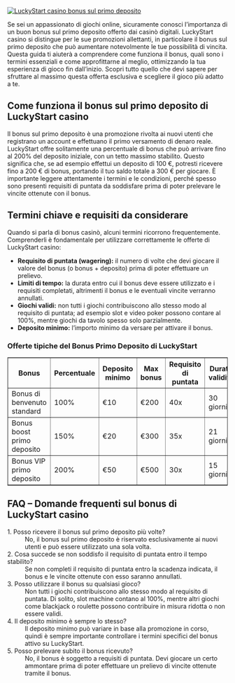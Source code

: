 [![LuckyStart casino bonus sul primo deposito](https://123-caf.pages.dev/gitsignup.png)](https://vrmoo.ru/Bt82HjjY)

<p>Se sei un appassionato di giochi online, sicuramente conosci l’importanza di un buon bonus sul primo deposito offerto dai casinò digitali. LuckyStart casino si distingue per le sue promozioni allettanti, in particolare il bonus sul primo deposito che può aumentare notevolmente le tue possibilità di vincita. Questa guida ti aiuterà a comprendere come funziona il bonus, quali sono i termini essenziali e come approfittarne al meglio, ottimizzando la tua esperienza di gioco fin dall’inizio. Scopri tutto quello che devi sapere per sfruttare al massimo questa offerta esclusiva e scegliere il gioco più adatto a te.</p>  <h2>Come funziona il bonus sul primo deposito di LuckyStart casino</h2> <p>Il bonus sul primo deposito è una promozione rivolta ai nuovi utenti che registrano un account e effettuano il primo versamento di denaro reale. LuckyStart offre solitamente una percentuale di bonus che può arrivare fino al 200% del deposito iniziale, con un tetto massimo stabilito. Questo significa che, se ad esempio effettui un deposito di 100 €, potresti ricevere fino a 200 € di bonus, portando il tuo saldo totale a 300 € per giocare. È importante leggere attentamente i termini e le condizioni, perché spesso sono presenti requisiti di puntata da soddisfare prima di poter prelevare le vincite ottenute con il bonus.</p>  <h2>Termini chiave e requisiti da considerare</h2> <p>Quando si parla di bonus casinò, alcuni termini ricorrono frequentemente. Comprenderli è fondamentale per utilizzare correttamente le offerte di LuckyStart casino:</p> <ul>   <li><strong>Requisito di puntata (wagering):</strong> il numero di volte che devi giocare il valore del bonus (o bonus + deposito) prima di poter effettuare un prelievo.</li>   <li><strong>Limiti di tempo:</strong> la durata entro cui il bonus deve essere utilizzato e i requisiti completati, altrimenti il bonus e le eventuali vincite verranno annullati.</li>   <li><strong>Giochi validi:</strong> non tutti i giochi contribuiscono allo stesso modo al requisito di puntata; ad esempio slot e video poker possono contare al 100%, mentre giochi da tavolo spesso solo parzialmente.</li>   <li><strong>Deposito minimo:</strong> l’importo minimo da versare per attivare il bonus.</li> </ul>  <h3>Offerte tipiche del Bonus Primo Deposito di LuckyStart</h3> <table border="1" cellpadding="8" cellspacing="0" style="border-collapse: collapse; width: 100%;">   <thead>     <tr>       <th>Bonus</th>       <th>Percentuale</th>       <th>Deposito minimo</th>       <th>Max bonus</th>       <th>Requisito di puntata</th>       <th>Durata validità</th>     </tr>   </thead>   <tbody>     <tr>       <td>Bonus di benvenuto standard</td>       <td>100%</td>       <td>€10</td>       <td>€200</td>       <td>40x</td>       <td>30 giorni</td>     </tr>     <tr>       <td>Bonus boost primo deposito</td>       <td>150%</td>       <td>€20</td>       <td>€300</td>       <td>35x</td>       <td>21 giorni</td>     </tr>     <tr>       <td>Bonus VIP primo deposito</td>       <td>200%</td>       <td>€50</td>       <td>€500</td>       <td>30x</td>       <td>15 giorni</td>     </tr>   </tbody> </table>  <h2>FAQ – Domande frequenti sul bonus di LuckyStart casino</h2> <dl>   <dt>1. Posso ricevere il bonus sul primo deposito più volte?</dt>   <dd>No, il bonus sul primo deposito è riservato esclusivamente ai nuovi utenti e può essere utilizzato una sola volta.</dd>    <dt>2. Cosa succede se non soddisfo il requisito di puntata entro il tempo stabilito?</dt>   <dd>Se non completi il requisito di puntata entro la scadenza indicata, il bonus e le vincite ottenute con esso saranno annullati.</dd>    <dt>3. Posso utilizzare il bonus su qualsiasi gioco?</dt>   <dd>Non tutti i giochi contribuiscono allo stesso modo al requisito di puntata. Di solito, slot machine contano al 100%, mentre altri giochi come blackjack o roulette possono contribuire in misura ridotta o non essere validi.</dd>    <dt>4. Il deposito minimo è sempre lo stesso?</dt>   <dd>Il deposito minimo può variare in base alla promozione in corso, quindi è sempre importante controllare i termini specifici del bonus attivo su LuckyStart.</dd>    <dt>5. Posso prelevare subito il bonus ricevuto?</dt>   <dd>No, il bonus è soggetto a requisiti di puntata. Devi giocare un certo ammontare prima di poter effettuare un prelievo di vincite ottenute tramite il bonus.</dd> </dl>